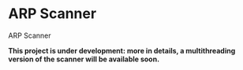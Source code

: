 # ARP Scanner
ARP Scanner

**This project is under development: more in details, a multithreading version of the scanner will be available soon.**
